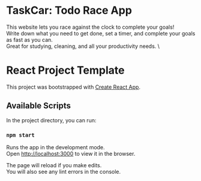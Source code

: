 # TaskCar: Todo Race App
This website lets you race against the clock to complete your goals! \
Write down what you need to get done, set a timer, and complete your goals as fast as you can. \
Great for studying, cleaning, and all your productivity needs. \

# React Project Template

This project was bootstrapped with [Create React App](https://github.com/facebook/create-react-app).

## Available Scripts

In the project directory, you can run:

### `npm start`

Runs the app in the development mode.\
Open [http://localhost:3000](http://localhost:3000) to view it in the browser.

The page will reload if you make edits.\
You will also see any lint errors in the console.
